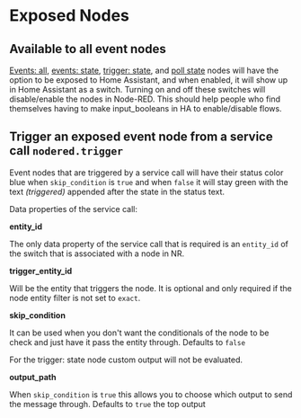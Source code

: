 # Exposed Nodes

## Available to all event nodes

[Events: all](../../node/events-all.md), [events:
state](../../node/events-state.md), [trigger:
state](../../node/trigger-state.md), and [poll state](../../node/poll-state.md) nodes
will have the option to be exposed to Home Assistant, and when enabled, it will
show up in Home Assistant as a switch. Turning on and off these switches will
disable/enable the nodes in Node-RED. This should help people who find
themselves having to make input_booleans in HA to enable/disable flows.

## Trigger an exposed event node from a service call `nodered.trigger`

Event nodes that are triggered by a service call will have their status color
blue when `skip_condition` is `true` and when `false` it will stay green with
the text _(triggered)_ appended after the state in the status text.

Data properties of the service call:

**entity_id**

The only data property of the service call that is required is an `entity_id` of
the switch that is associated with a node in NR.

**trigger_entity_id**

Will be the entity that triggers the node. It is optional and only required if
the node entity filter is not set to `exact`.

**skip_condition**

It can be used when you don't want the conditionals of the node to be check and
just have it pass the entity through. Defaults to `false`

For the trigger: state node custom output will not be evaluated.

**output_path**

When `skip_condition` is `true` this allows you to choose which output to send
the message through. Defaults to `true` the top output
